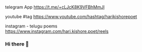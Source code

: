 
telegram App
https://t.me/+cLJcK8K9VFBhMmJl

youtube #tag
https://www.youtube.com/hashtag/harikishorepoet

instagram - telugu poems
https://www.instagram.com/hari.kishore.poet/reels


### Hi there 👋

<!--
**haricypress/haricypress** is a ✨ _special_ ✨ repository because its `README.md` (this file) appears on your GitHub profile.

Here are some ideas to get you started:

- 🔭 I’m currently working on ...
- 🌱 I’m currently learning ...
- 👯 I’m looking to collaborate on ...
- 🤔 I’m looking for help with ...
- 💬 Ask me about ...
- 📫 How to reach me: ...
- 😄 Pronouns: ...
- ⚡ Fun fact: ...
-->
